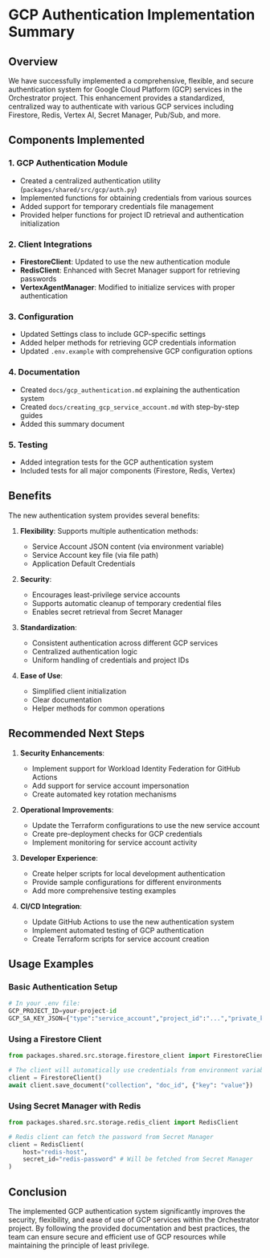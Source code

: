 # GCP Authentication Implementation Summary

## Overview

We have successfully implemented a comprehensive, flexible, and secure authentication system for Google Cloud Platform (GCP) services in the Orchestrator project. This enhancement provides a standardized, centralized way to authenticate with various GCP services including Firestore, Redis, Vertex AI, Secret Manager, Pub/Sub, and more.

## Components Implemented

### 1. GCP Authentication Module

- Created a centralized authentication utility (`packages/shared/src/gcp/auth.py`)
- Implemented functions for obtaining credentials from various sources
- Added support for temporary credentials file management
- Provided helper functions for project ID retrieval and authentication initialization

### 2. Client Integrations

- **FirestoreClient**: Updated to use the new authentication module
- **RedisClient**: Enhanced with Secret Manager support for retrieving passwords
- **VertexAgentManager**: Modified to initialize services with proper authentication

### 3. Configuration

- Updated Settings class to include GCP-specific settings
- Added helper methods for retrieving GCP credentials information
- Updated `.env.example` with comprehensive GCP configuration options

### 4. Documentation

- Created `docs/gcp_authentication.md` explaining the authentication system
- Created `docs/creating_gcp_service_account.md` with step-by-step guides
- Added this summary document

### 5. Testing

- Added integration tests for the GCP authentication system
- Included tests for all major components (Firestore, Redis, Vertex)

## Benefits

The new authentication system provides several benefits:

1. **Flexibility**: Supports multiple authentication methods:

   - Service Account JSON content (via environment variable)
   - Service Account key file (via file path)
   - Application Default Credentials

2. **Security**:

   - Encourages least-privilege service accounts
   - Supports automatic cleanup of temporary credential files
   - Enables secret retrieval from Secret Manager

3. **Standardization**:

   - Consistent authentication across different GCP services
   - Centralized authentication logic
   - Uniform handling of credentials and project IDs

4. **Ease of Use**:
   - Simplified client initialization
   - Clear documentation
   - Helper methods for common operations

## Recommended Next Steps

1. **Security Enhancements**:

   - Implement support for Workload Identity Federation for GitHub Actions
   - Add support for service account impersonation
   - Create automated key rotation mechanisms

2. **Operational Improvements**:

   - Update the Terraform configurations to use the new service account
   - Create pre-deployment checks for GCP credentials
   - Implement monitoring for service account activity

3. **Developer Experience**:

   - Create helper scripts for local development authentication
   - Provide sample configurations for different environments
   - Add more comprehensive testing examples

4. **CI/CD Integration**:
   - Update GitHub Actions to use the new authentication system
   - Implement automated testing of GCP authentication
   - Create Terraform scripts for service account creation

## Usage Examples

### Basic Authentication Setup

```python
# In your .env file:
GCP_PROJECT_ID=your-project-id
GCP_SA_KEY_JSON={"type":"service_account","project_id":"...","private_key_id":"...",...}
```

### Using a Firestore Client

```python
from packages.shared.src.storage.firestore_client import FirestoreClient

# The client will automatically use credentials from environment variables
client = FirestoreClient()
await client.save_document("collection", "doc_id", {"key": "value"})
```

### Using Secret Manager with Redis

```python
from packages.shared.src.storage.redis_client import RedisClient

# Redis client can fetch the password from Secret Manager
client = RedisClient(
    host="redis-host",
    secret_id="redis-password" # Will be fetched from Secret Manager
)
```

## Conclusion

The implemented GCP authentication system significantly improves the security, flexibility, and ease of use of GCP services within the Orchestrator project. By following the provided documentation and best practices, the team can ensure secure and efficient use of GCP resources while maintaining the principle of least privilege.
